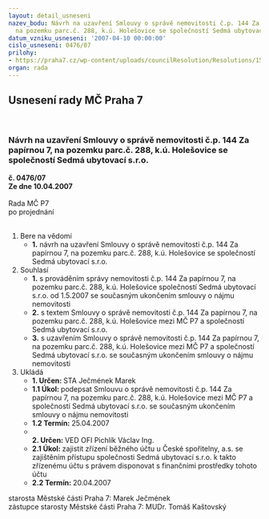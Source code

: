 ```yaml
---
layout: detail_usneseni
nazev_bodu: Návrh na uzavření Smlouvy o správě nemovitosti č.p. 144 Za papírnou 7,
  na pozemku parc.č. 288, k.ú. Holešovice se společností Sedmá ubytovací s.r.o.
datum_vzniku_usneseni: '2007-04-10 00:00:00'
cislo_usneseni: 0476/07
prilohy:
- https://praha7.cz/wp-content/uploads/councilResolution/Resolutions/15418/20-smlouva_o_spr%c3%a1v%c4%9b_nemovitost%c3%ad_-_verze_28_3_2007sedm%c3%a1ubyt.doc
organ: rada
---
```

<div id="ucUsn_pList" class="usn">
	<span><h2>Usnesení rady MČ Praha 7 </h2>
<br></span><div class="standBody">
<span><h3>Návrh na uzavření Smlouvy o správě nemovitosti č.p. 144 Za papírnou 7, na pozemku parc.č. 288, k.ú. Holešovice se společností Sedmá ubytovací s.r.o.</h3></span><div class="center">
		<strong>č. 0476/07</strong><br>
	</div>
<div class="center">
		<strong>Ze dne 10.04.2007</strong><br><br>
	</div>Rada MČ P7<br> po projednání<br><br><ol>
<li>Bere na vědomí<ul><li>
<strong>1.</strong> návrh na uzavření Smlouvy o správě nemovitosti č.p. 144 Za papírnou 7, na pozemku parc.č. 288, k.ú. Holešovice se společností Sedmá ubytovací s.r.o.  </li></ul>
</li>
<li>Souhlasí<ul>
<li>
<strong>1.</strong> s prováděním správy nemovitosti č.p. 144 Za papírnou 7, na pozemku parc.č. 288, k.ú. Holešovice  společností Sedmá ubytovací s.r.o. od 1.5.2007 se současným ukončením smlouvy o nájmu nemovitosti</li>
<li>
<strong>2.</strong> s textem Smlouvy  o správě nemovitosti č.p. 144 Za papírnou 7, na pozemku parc.č. 288, k.ú. Holešovice mezi MČ P7 a  společností Sedmá ubytovací s.r.o.</li>
<li>
<strong>3.</strong> s uzavřením  Smlouvy  o správě nemovitosti č.p. 144 Za papírnou 7, na pozemku parc.č. 288, k.ú. Holešovice mezi MČ P7 a  společností Sedmá ubytovací s.r.o. se současným ukončením smlouvy o nájmu nemovitosti     </li>
</ul>
</li>
<li>Ukládá<ul>
<li>
<strong>1. Určen: </strong>STA Ječmének Marek</li>
<li>
<strong>1.1 Úkol: </strong>podepsat Smlouvu  o správě nemovitosti č.p. 144 Za papírnou 7, na pozemku parc.č. 288, k.ú. Holešovice mezi MČ P7 a společností Sedmá ubytovací s.r.o. se současným ukončením smlouvy o nájmu nemovitosti</li>
<li>
<strong>1.2 Termín: </strong>25.04.2007</li>
<li>
<strong><br>2. Určen: </strong>VED OFI Pichlík Václav Ing.</li>
<li>
<strong>2.1 Úkol: </strong>zajistit zřízení běžného účtu u České spořitelny, a.s. se zajištěním přístupu společnosti Sedmá ubytovací s.r.o. k takto zřízenému účtu s právem disponovat s finančními prostředky tohoto účtu</li>
<li>
<strong>2.2 Termín: </strong>20.04.2007</li>
</ul>
</li>
</ol>starosta Městské části Praha 7: Marek Ječmének<br>zástupce starosty Městské části Praha 7: MUDr. Tomáš Kaštovský 
</div>
</div>